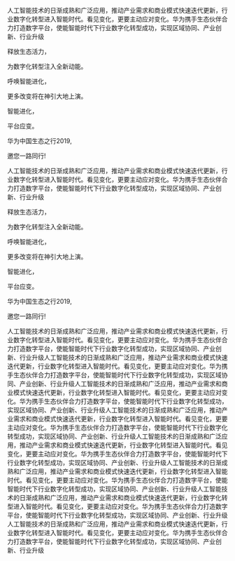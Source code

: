 人工智能技术的日渐成熟和广泛应用，推动产业需求和商业模式快速迭代更新，行业数字化转型进入智能时代。看见变化，更要主动应对变化。华为携手生态伙伴合力打造数字平台，使能智能时代下行业数字化转型成功，实现区域协同、产业创新、行业升级

释放生态活力，

为数字化转型注入全新动能。

呼唤智能进化，

更多改变将在神引大地上演。

智能进化，

平台应变。

华为中国生态之行2019,

邀您一路同行!

人工智能技术的日渐成熟和广泛应用，推动产业需求和商业模式快速迭代更新，行业数字化转型进入智能时代。看见变化，更要主动应对变化。华为携手生态伙伴合力打造数字平台，使能智能时代下行业数字化转型成功，实现区域协同、产业创新、行业升级

释放生态活力，

为数字化转型注入全新动能。

呼唤智能进化，

更多改变将在神引大地上演。

智能进化，

平台应变。

华为中国生态之行2019,

邀您一路同行!

人工智能技术的日渐成熟和广泛应用，推动产业需求和商业模式快速迭代更新，行业数字化转型进入智能时代。看见变化，更要主动应对变化。华为携手生态伙伴合力打造数字平台，使能智能时代下行业数字化转型成功，实现区域协同、产业创新、行业升级人工智能技术的日渐成熟和广泛应用，推动产业需求和商业模式快速迭代更新，行业数字化转型进入智能时代。看见变化，更要主动应对变化。华为携手生态伙伴合力打造数字平台，使能智能时代下行业数字化转型成功，实现区域协同、产业创新、行业升级人工智能技术的日渐成熟和广泛应用，推动产业需求和商业模式快速迭代更新，行业数字化转型进入智能时代。看见变化，更要主动应对变化。华为携手生态伙伴合力打造数字平台，使能智能时代下行业数字化转型成功，实现区域协同、产业创新、行业升级人工智能技术的日渐成熟和广泛应用，推动产业需求和商业模式快速迭代更新，行业数字化转型进入智能时代。看见变化，更要主动应对变化。华为携手生态伙伴合力打造数字平台，使能智能时代下行业数字化转型成功，实现区域协同、产业创新、行业升级人工智能技术的日渐成熟和广泛应用，推动产业需求和商业模式快速迭代更新，行业数字化转型进入智能时代。看见变化，更要主动应对变化。华为携手生态伙伴合力打造数字平台，使能智能时代下行业数字化转型成功，实现区域协同、产业创新、行业升级人工智能技术的日渐成熟和广泛应用，推动产业需求和商业模式快速迭代更新，行业数字化转型进入智能时代。看见变化，更要主动应对变化。华为携手生态伙伴合力打造数字平台，使能智能时代下行业数字化转型成功，实现区域协同、产业创新、行业升级人工智能技术的日渐成熟和广泛应用，推动产业需求和商业模式快速迭代更新，行业数字化转型进入智能时代。看见变化，更要主动应对变化。华为携手生态伙伴合力打造数字平台，使能智能时代下行业数字化转型成功，实现区域协同、产业创新、行业升级人工智能技术的日渐成熟和广泛应用，推动产业需求和商业模式快速迭代更新，行业数字化转型进入智能时代。看见变化，更要主动应对变化。华为携手生态伙伴合力打造数字平台，使能智能时代下行业数字化转型成功，实现区域协同、产业创新、行业升级

